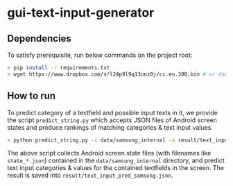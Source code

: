 # gui-text-input-generator

## Dependencies

To satisfy prerequisite, run below commands on the project root:

```bash
> pip install -r requirements.txt 
> wget https://www.dropbox.com/s/l24p9l9q13unz0j/cc.en.300.bin # or download directly from https://www.dropbox.com/s/l24p9l9q13unz0j/cc.en.300.bin?raw=1

```

## How to run

To predict category of a textfield and possible input texts in it, we provide the script `predict_string.py` which accepts JSON files of Android screen states and produce rankings of matching categories & text input values.

```bash 
> python predict_string.py -i data/samsung_internal -o result/text_input_pred_samsung.json --predict-value --sample-value-file data/value_pool.json
```

The above script collects Android screen state files (with filenames like `state_*.json`) contained in the `data/samsung_internal` directory, and predict text input categories & values for the contained textfields in the screen. The result is saved into `result/text_input_pred_samsung.json`.
